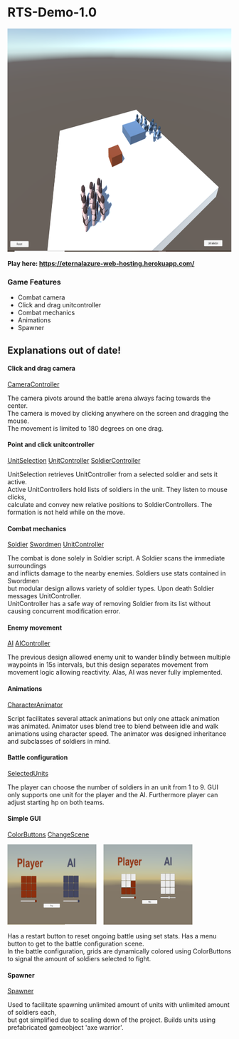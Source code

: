 # RTS-Demo-1.0
<img src="https://github.com/EternalAzure/RTS-Demo-1.0/blob/main/RTS%20kuva.png" width="961" height="502" />

**Play here: https://eternalazure-web-hosting.herokuapp.com/<br/>**

### Game Features ###
  * Combat camera
  * Click and drag unitcontroller
  * Combat mechanics
  * Animations
  * Spawner
  
Explanations out of date!
----
#### Click and drag camera ####

   [CameraController](Scripts/CameraController.cs)
 
  <p>
    The camera pivots around the battle arena always facing towards the center. </br>
    The camera is moved by clicking anywhere on the screen and dragging the mouse. </br>
    The movement is limited to 180 degrees on one drag.
  </p> 

#### Point and click unitcontroller ####

  [UnitSelection](Scripts/UnitSelection.cs)
  [UnitController](Scripts/UnitController.cs)
  [SoldierController](Scripts/SoldierController.cs)
  
  <p>
   UnitSelection retrieves UnitController from a selected soldier and sets it active. </br>
   Active UnitControllers hold lists of soldiers in the unit. They listen to mouse clicks, </br>
   calculate and convey new relative positions to SoldierControllers. The formation is not held while on the move.
  </p>

#### Combat mechanics ####

 [Soldier](Scripts/Soldier.cs)
 [Swordmen](Scripts/Swordmen.cs)
 [UnitController](Scripts/UnitController.cs)
 
  <p>
    The combat is done solely in Soldier script. A Soldier scans the immediate surroundings </br>
    and inflicts damage to the nearby enemies. Soldiers use stats contained in Swordmen </br>
    but modular design allows variety of soldier types. Upon death Soldier messages UnitController. </br>
    UnitController has a safe way of removing Soldier from its list without causing concurrent modification error.
  </p> 

#### Enemy movement ####

  [AI](Scripts/AI.cs)
  [AIController](Scripts/AIController.cs)
 
  <p>
   The previous design allowed enemy unit to wander blindly between multiple waypoints in 15s intervals, 
   but this design separates movement from movement logic allowing reactivity. 
   Alas, AI was never fully implemented.
  </p> 

#### Animations ####

[CharacterAnimator](Scripts/CharacterAnimator.cs)
  
  <p>
    Script facilitates several attack animations but only one attack animation was animated. 
    Animator uses blend tree to blend between idle and walk animations using character speed. 
    The animator was designed inheritance and subclasses of soldiers in mind.
  </p> 

#### Battle configuration ####

[SelectedUnits](Scripts/SelectedUnits.cs)

  <p>
    The player can choose the number of soldiers in an unit from 1 to 9. GUI only supports one unit 
    for the player and the AI. Furthermore player can adjust starting hp on both teams.
  </p> 
  
#### Simple GUI ####

  [ColorButtons](Scripts/ColorButtons.cs)
  [ChangeScene](Scripts/ChangeScene.cs)
  
  <img src="https://github.com/EternalAzure/RTS-Demo-1.0/blob/main/RTS%20GUI%20kuva%2001.png" width="200" height="180" /> &nbsp;&nbsp;
  <img src="https://github.com/EternalAzure/RTS-Demo-1.0/blob/main/RTS%20GUI%20kuva%2002.png" width="200" height="180" />
  <p>
    Has a restart button to reset ongoing battle using set stats. Has a menu button to get to the battle configuration scene. </br>
    In the battle configuration, grids are dynamically colored using ColorButtons to signal the amount of soldiers selected to fight.
  </p> 

#### Spawner ####

  [Spawner](Scripts/Spawner.cs)
  <p>
    Used to facilitate spawning unlimited amount of units with unlimited amount of soldiers each, </br>
    but got simplified due to scaling down of the project. Builds units using prefabricated gameobject 'axe warrior'.
  </p> 
